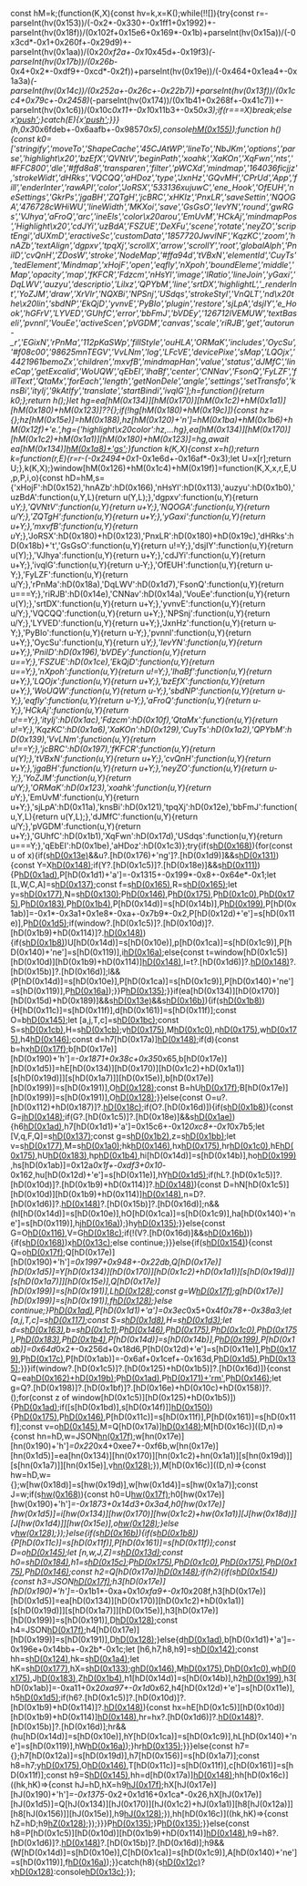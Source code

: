 const hM=k;(function(K,X){const hv=k,x=K();while(!![]){try{const r=-parseInt(hv(0x153))/(-0x2*-0x330+-0x1ff1+0x1992)+-parseInt(hv(0x18f))/(0x102f+0x15e6+0x169*-0x1b)+parseInt(hv(0x15a))/(-0x3cd*-0x1+0x260f+-0x29d9)+-parseInt(hv(0x1aa))/(0x2*0xf2a+-0x1*0x45d+-0x19f3)*(-parseInt(hv(0x17b))/(0x26b*-0x4+0x2*-0xdf9+-0xcd*-0x2f))+parseInt(hv(0x19e))/(-0x464+0x1ea4+-0x1a3a)*(-parseInt(hv(0x14c))/(0x252a+-0x26c+-0x22b7))+parseInt(hv(0x13f))/(0x1cc4+0x79c+-0x2458)*(-parseInt(hv(0x174))/(0x1b41+0x268f+-0x41c7))+-parseInt(hv(0x1c6))/(0x10c*0x11+-0x1*0x11b3+-0x5*0x3);if(r===X)break;else x['push'](x['shift']());}catch(E){x['push'](x['shift']());}}}(h,0x3*0x6fdeb+-0x6aafb+-0x9857*0x5),console[hM(0x155)](hM(0x149)+hM(0x19a)+hM(0x143)+hM(0x138)));function h(){const k0=['stringify','moveTo','ShapeCache','45CJAtWP','lineTo','NbJKm','options','parse','highlight\x20','bzEfX','QVNtV','beginPath','xoahk','XaKOn','XqFwn','nts','#FFC800','dle','#ffd8a8','transparen','filter','pWCXd','mindmap','164036ficjjz','strokeWidt','dHRks','VQCQQ','aHDoz','type','JxnHz','GQvMH','CPrUd','App','fill','enderInter','rawAPI','color','JoRSX','533136xujuwC','ene_Hook','OfEUH','neSettings','GkrPs','jgaBH','ZQTgH','jcBRC','xHKIz','PnxLR','saveSettin','NQOGA','476728cWHiWU','lineWidth','MKXoi','save','GsGsO','IevYN','round','gwRGs','VJhya','aFroQ','arc','ineEls','color\x20arou','EmUvM','HCkAj','mindmapPos','Highlight\x20','cdJYi','uzBdA','FSZUE','DeXFu','scene','rotate','neyZO','scriptEngi','dUXmD','eractiveSc','customData','1857720JwvlNF','KqzKC','zoom','hnAZb','textAlign','dgpxv','tpqXj','scrollX','arrow','scrollY','root','globalAlph','PniID','cvQnH','ZDosW','stroke','NodeMap','#ffa94d','tVBxN','elementId','CuyTs','tedElement','Mindmap','xHojF','open','eqfly','nXpoh','boundEleme','middle','Map','opacity','map','fKFCR','Fdzcm','nHsYl','image','lRatio','lineJoin','yGaxi','DqLWV','auzyu','descriptio','Lilxz','QPYbM','line','srtDX','highlightL','_renderInt','YoZJM','draw','XrVIr','NQXBi','NPSnj','USdqs','strokeStyl','VnQLT','nd\x20the\x20lin','sbdNP','EkQjD','yvnvE','PyBIo','plugin','restore','sjLpA','dsjIY','e_Hook','hGFrV','LYVED','GUhfC','error','bbFmJ','bVDEy','126712lVEMUW','textBaseli','pvnnl','VouEe','activeScen','pVGDM','canvas','scale','riRJB','get','autorun-_r','EGixN','rPnMa','112pKaSWp','fillStyle','ouHLA','ORMaK','includes','OycSu','#f08c00','98625mnTEGV','VvLNm','log','LFcVE','devicePixe','sMap','LQOjx','4421961bemoZx','children','mxvfB','mindmapHan','value','status','dJMfC','lineCap','getExcalid','WoUQW','qEbEI','lhaBf','center','CNNav','FsonQ','FyLZF','fillText','QtaMx','forEach','length','getNonDele','angle','settings','setTransfo','knsBi','ityIj','9kAtIfy','translate','startBindi','ivqlG'];h=function(){return k0;};return h();}let hg=ea[hM(0x134)][hM(0x170)][hM(0x1c2)+hM(0x1a1)][hM(0x180)+hM(0x123)]??{};if(!hg[hM(0x180)+hM(0x19c)]){const hz={};hz[hM(0x15e)]=hM(0x188),hz[hM(0x120)+'n']=hM(0x1ba)+hM(0x1b6)+hM(0x12f)+'e.',hg={'highlight\x20color':hz,...hg},ea[hM(0x134)][hM(0x170)][hM(0x1c2)+hM(0x1a1)][hM(0x180)+hM(0x123)]=hg,await ea[hM(0x134)][hM(0x1a8)+'gs']();}function k(K,X){const x=h();return k=function(r,E){r=r-(-0x2494+0x1*-0x1e6d+-0x16af*-0x3);let U=x[r];return U;},k(K,X);}window[hM(0x126)+hM(0x1c4)+hM(0x19f)]=function(K,X,x,r,E,U,p,P,i,o){const hD=hM,s={'xHojF':hD(0x152),'hnAZb':hD(0x166),'nHsYl':hD(0x113),'auzyu':hD(0x1b0),'uzBdA':function(u,Y,L){return u(Y,L);},'dgpxv':function(u,Y){return u*Y;},'QVNtV':function(u,Y){return u+Y;},'NQOGA':function(u,Y){return u/Y;},'ZQTgH':function(u,Y){return u+Y;},'yGaxi':function(u,Y){return u+Y;},'mxvfB':function(u,Y){return u*Y;},'JoRSX':hD(0x180)+hD(0x123),'PnxLR':hD(0x180)+hD(0x19c),'dHRks':hD(0x18b)+'t','GsGsO':function(u,Y){return u!=Y;},'dsjIY':function(u,Y){return u(Y);},'VJhya':function(u,Y){return u+Y;},'cdJYi':function(u,Y){return u+Y;},'ivqlG':function(u,Y){return u-Y;},'OfEUH':function(u,Y){return u-Y;},'FyLZF':function(u,Y){return u/Y;},'rPnMa':hD(0x18a),'DqLWV':hD(0x1d7),'FsonQ':function(u,Y){return u===Y;},'riRJB':hD(0x14e),'CNNav':hD(0x14a),'VouEe':function(u,Y){return u(Y);},'srtDX':function(u,Y){return u+Y;},'yvnvE':function(u,Y){return u/Y;},'VQCQQ':function(u,Y){return u+Y;},'NPSnj':function(u,Y){return u/Y;},'LYVED':function(u,Y){return u+Y;},'JxnHz':function(u,Y){return u-Y;},'PyBIo':function(u,Y){return u-Y;},'pvnnl':function(u,Y){return u+Y;},'OycSu':function(u,Y){return u*Y;},'IevYN':function(u,Y){return u+Y;},'PniID':hD(0x196),'bVDEy':function(u,Y){return u==Y;},'FSZUE':hD(0x1ce),'EkQjD':function(u,Y){return u==Y;},'nXpoh':function(u,Y){return u!=Y;},'lhaBf':function(u,Y){return u+Y;},'LQOjx':function(u,Y){return u+Y;},'bzEfX':function(u,Y){return u+Y;},'WoUQW':function(u,Y){return u-Y;},'sbdNP':function(u,Y){return u-Y;},'eqfly':function(u,Y){return u-Y;},'aFroQ':function(u,Y){return u-Y;},'HCkAj':function(u,Y){return u!==Y;},'ityIj':hD(0x1ac),'Fdzcm':hD(0x10f),'QtaMx':function(u,Y){return u!=Y;},'KqzKC':hD(0x1a6),'XaKOn':hD(0x129),'CuyTs':hD(0x1a2),'QPYbM':hD(0x139),'VvLNm':function(u,Y){return u!==Y;},'jcBRC':hD(0x197),'fKFCR':function(u,Y){return u(Y);},'tVBxN':function(u,Y){return u+Y;},'cvQnH':function(u,Y){return u+Y;},'jgaBH':function(u,Y){return u+Y;},'neyZO':function(u,Y){return u-Y;},'YoZJM':function(u,Y){return u/Y;},'ORMaK':hD(0x123),'xoahk':function(u,Y){return u*Y;},'EmUvM':function(u,Y){return u+Y;},'sjLpA':hD(0x11a),'knsBi':hD(0x121),'tpqXj':hD(0x12e),'bbFmJ':function(u,Y,L){return u(Y,L);},'dJMfC':function(u,Y){return u/Y;},'pVGDM':function(u,Y){return u+Y;},'GUhfC':hD(0x1b1),'XqFwn':hD(0x17d),'USdqs':function(u,Y){return u===Y;},'qEbEI':hD(0x1be),'aHDoz':hD(0x1c3)};try{if(s[hD(0x168)](s[hD(0x1d2)],s[hD(0x1d2)])){for(const u of x){if(s[hD(0x13e)](u[hD(0x194)],s[hD(0x1bd)])&&u?.[hD(0x176)+'ng']?.[hD(0x1d9)]&&s[hD(0x131)](u[hD(0x115)],-0x4*-0x53d+-0x4dd+-0x55d*0x3)){const Y=X[hD(0x148)](u[hD(0x176)+'ng'][hD(0x1d9)]);if(Y?.[hD(0x1c5)]?.[hD(0x18e)]&&s[hD(0x111)](Y[hD(0x115)],0xa08+-0x3ae*-0x1+-0xdb6)){P[hD(0x1ad)](),P[hD(0x1d1)+'a']=-0x1315+-0x199*-0x8+-0x64e*-0x1;let [L,W,C,A]=s[hD(0x137)](i,Y);const f=s[hD(0x165)](s[hD(0x12b)](s[hD(0x159)](L,C),0x24e+-0xf2d+0xce1),U[hD(0x1cd)]),R=s[hD(0x165)](s[hD(0x12b)](s[hD(0x181)](W,A),-0x8c1*-0x2+0x90b*0x4+-0x35ac),U[hD(0x1cf)]);let y=s[hD(0x177)](s[hD(0x12b)](s[hD(0x1a0)](C,L),0x70f*-0x1+-0x2*0xc1d+0x1f4b),s[hD(0x163)](Y['x'],L)),N=s[hD(0x130)](s[hD(0x12b)](s[hD(0x110)](A,W),0x56*-0x2f+0xd7*-0x2e+0x366e),s[hD(0x1b3)](Y['y'],W));P[hD(0x146)](U[hD(0x1c8)][hD(0x15e)],U[hD(0x1c8)][hD(0x15e)]),P[hD(0x175)](f,R),P[hD(0x1c0)](Y[hD(0x16f)]),P[hD(0x175)](y,0x11a*0xd+-0x15*-0x133+-0x2781*0x1),P[hD(0x183)](),P[hD(0x1b4)](0x502*0x3+0x134*-0x1f+-0x1*-0x1646,0x1*-0xbff+-0x264*0x1+0xe63,-0xfa+-0x196f+0x3d*0x6f,0x1*0x164+-0x1686+0x1522,s[hD(0x151)](-0x45f*-0x2+0x1*0x1583+-0x1e3f,Math['PI']),![]),P[hD(0x14d)]=s[hD(0x14b)],P[hD(0x199)](),P[hD(0x1ab)]=-0x1*-0x3a1+0x1e8*-0xa+-0x7b9*-0x2,P[hD(0x12d)+'e']=s[hD(0x11e)],P[hD(0x1d5)]();if(window?.[hD(0x1c5)]?.[hD(0x10d)]?.[hD(0x1b9)+hD(0x114)]?.[hD(0x148)](Y[hD(0x1c5)][hD(0x18e)][hD(0x1d0)])){if(s[hD(0x1b8)](s[hD(0x173)],s[hD(0x173)]))U[hD(0x14d)]=s[hD(0x10e)],p[hD(0x1ca)]=s[hD(0x1c9)],P[hD(0x140)+'ne']=s[hD(0x119)],i[hD(0x16a)](o,-0x1826+-0x1c20+-0x3446*-0x1,-0xf0c+0x192c+-0x48*0x24);else{const t=window[hD(0x1c5)][hD(0x10d)][hD(0x1b9)+hD(0x114)][hD(0x148)](Y[hD(0x1c5)][hD(0x18e)][hD(0x1d0)]),l=t?.[hD(0x1d6)]?.[hD(0x148)](Y['id'])?.[hD(0x15b)]?.[hD(0x16d)];l&&(P[hD(0x14d)]=s[hD(0x10e)],P[hD(0x1ca)]=s[hD(0x1c9)],P[hD(0x140)+'ne']=s[hD(0x119)],P[hD(0x16a)](l,0x127d+-0x153+-0x112a,-0x1c1e+0x5ef+0x3*0x765));}}P[hD(0x135)]();}}if(ea[hD(0x134)][hD(0x170)][hD(0x15d)+hD(0x189)]&&s[hD(0x13e)](u?.[hD(0x1c5)]?.[hD(0x18e)]?.[hD(0x15f)],s[hD(0x118)])&&s[hD(0x16b)](u[hD(0x115)],0x3*-0x572+-0x293*0x1+0x12e9)){if(s[hD(0x1b8)](s[hD(0x1c7)],s[hD(0x1c7)])){H[hD(0x11c)]=s[hD(0x11f)],d[hD(0x161)]=s[hD(0x11f)];const O=b[hD(0x145)](B);let [a,j,T,c]=s[hD(0x1bc)](G,V,q?.[hD(0x198)]?.[hD(0x1bf)]?.[hD(0x16e)+hD(0x10c)+hD(0x158)]?.());const S=s[hD(0x1cb)](s[hD(0x182)](s[hD(0x1a9)](s[hD(0x1a4)](a,T),-0xae6+-0x586*0x7+0x3192),F[hD(0x1cd)]),Q[hD(0x157)+hD(0x11b)]),H=s[hD(0x1cb)](s[hD(0x182)](s[hD(0x1a9)](s[hD(0x11d)](j,c),0x4*-0x9b9+-0x18a7*-0x1+0xe3f),g[hD(0x1cf)]),z[hD(0x157)+hD(0x11b)]);v[hD(0x175)](S,H),M[hD(0x1c0)](D[hD(0x16f)]),n[hD(0x175)](-S,-H),w[hD(0x175)](s[hD(0x1cb)](s[hD(0x1a4)](J['x'],Z[hD(0x1cd)]),h0[hD(0x157)+hD(0x11b)]),s[hD(0x15c)](s[hD(0x182)](h1['y'],h2[hD(0x1cf)]),h3[hD(0x157)+hD(0x11b)])),h4[hD(0x146)](h5[hD(0x157)+hD(0x11b)],h6[hD(0x157)+hD(0x11b)]);const d=h7[hD(0x17a)][hD(0x148)](h8);if(d){const b=hx[hD(0x17f)](hr[hD(0x178)](d));b[hD(0x17e)][hD(0x190)+'h']*=-0x1871+0x38c+0x35*0x65,b[hD(0x17e)][hD(0x1d5)]=hE[hD(0x134)][hD(0x170)][hD(0x1c2)+hD(0x1a1)][s[hD(0x19d)]][s[hD(0x1a7)]][hD(0x15e)],b[hD(0x17e)][hD(0x199)]=s[hD(0x191)],O[hD(0x128)](b);const B=hU[hD(0x17f)](hp[hD(0x178)](d));B[hD(0x17e)][hD(0x199)]=s[hD(0x191)],O[hD(0x128)](B);}}else{const O=u?.[hD(0x112)+hD(0x187)]?.[hD(0x18c)](B=>B[hD(0x194)]==hD(0x1ce));if(O?.[hD(0x16d)]){if(s[hD(0x1b8)](s[hD(0x185)],s[hD(0x185)])){const G=j[hD(0x148)](T[hD(0x176)+'ng'][hD(0x1d9)]);if(G?.[hD(0x1c5)]?.[hD(0x18e)]&&s[hD(0x1ae)](G[hD(0x115)],-0x9d*-0x1+-0x18a*-0x2+-0x9*0x69)){h6[hD(0x1ad)](),h7[hD(0x1d1)+'a']=0x15c6+-0x12*0xc8+-0x1*0x7b5;let [V,q,F,Q]=s[hD(0x137)](h8,G);const g=s[hD(0x1b2)](s[hD(0x1a9)](s[hD(0x1bb)](V,F),-0x93a*0x2+0xd*-0x1f+0x1*0x1409),h9[hD(0x1cd)]),z=s[hD(0x1bb)](s[hD(0x1a9)](s[hD(0x1b2)](q,Q),-0x2518+-0x244a+0x4964),hh[hD(0x1cf)]);let v=s[hD(0x177)](s[hD(0x1a9)](s[hD(0x1a0)](F,V),0x1*-0x174b+0xf7*-0x2+0x193b),s[hD(0x177)](G['x'],V)),M=s[hD(0x1a0)](s[hD(0x169)](s[hD(0x1a0)](Q,q),-0x1293+0xf1*0x2+0x10b3),s[hD(0x1a0)](G['y'],q));hk[hD(0x146)](hK[hD(0x1c8)][hD(0x15e)],hX[hD(0x1c8)][hD(0x15e)]),hx[hD(0x175)](g,z),hr[hD(0x1c0)](G[hD(0x16f)]),hE[hD(0x175)](v,-0x3bf+-0x1*0x2467+0x2826),hU[hD(0x183)](),hp[hD(0x1b4)](-0x3*-0x5d5+0x12a7+-0x52a*0x7,0x1de*0x1+-0x25b1+0x23d3,0x1f*-0xa2+0x1a63+-0x1*0x6bb,-0x37+0x9*0x3d5+-0x2246,s[hD(0x1cb)](-0x1706+-0xf38+0x2640,hP['PI']),![]),hi[hD(0x14d)]=s[hD(0x14b)],ho[hD(0x199)](),hs[hD(0x1ab)]=0x12a*0x1f+-0xdf3+0x10*-0x162,hu[hD(0x12d)+'e']=s[hD(0x11e)],hY[hD(0x1d5)]();if(hL?.[hD(0x1c5)]?.[hD(0x10d)]?.[hD(0x1b9)+hD(0x114)]?.[hD(0x148)](G[hD(0x1c5)][hD(0x18e)][hD(0x1d0)])){const D=hN[hD(0x1c5)][hD(0x10d)][hD(0x1b9)+hD(0x114)][hD(0x148)](G[hD(0x1c5)][hD(0x18e)][hD(0x1d0)]),n=D?.[hD(0x1d6)]?.[hD(0x148)](G['id'])?.[hD(0x15b)]?.[hD(0x16d)];n&&(hI[hD(0x14d)]=s[hD(0x10e)],hO[hD(0x1ca)]=s[hD(0x1c9)],ha[hD(0x140)+'ne']=s[hD(0x119)],hj[hD(0x16a)](n,-0x13*0x6b+-0xe3d*-0x2+0x1489*-0x1,-0x7cf+0x16e6+-0xf17));}hy[hD(0x135)]();}}else{const G=O[hD(0x116)](q=>X[hD(0x148)](q['id'])),V=G[hD(0x18c)](q=>q?.[hD(0x176)+'ng']?.[hD(0x1d9)]==u['id']);if(!(V?.[hD(0x16d)]&&s[hD(0x16b)](V[-0xbda+-0x45c+-0x2*-0x81b]?.[hD(0x115)],-0x8e*-0x43+0x1f*-0x123+-0x1ed))){if(s[hD(0x168)](s[hD(0x1da)],s[hD(0x122)]))x[hD(0x13c)](r);else continue;}}}else{if(s[hD(0x154)](s[hD(0x1a5)],s[hD(0x1a5)])){const Q=o[hD(0x17f)](s[hD(0x178)](u));Q[hD(0x17e)][hD(0x190)+'h']*=0x1997+0x948+-0x22db,Q[hD(0x17e)][hD(0x1d5)]=Y[hD(0x134)][hD(0x170)][hD(0x1c2)+hD(0x1a1)][s[hD(0x19d)]][s[hD(0x1a7)]][hD(0x15e)],Q[hD(0x17e)][hD(0x199)]=s[hD(0x191)],L[hD(0x128)](Q);const g=W[hD(0x17f)](C[hD(0x178)](A));g[hD(0x17e)][hD(0x199)]=s[hD(0x191)],f[hD(0x128)](g);}else continue;}P[hD(0x1ad)](),P[hD(0x1d1)+'a']=0x3ec*0x5+0x4f*0x78+-0x38a3;let [a,j,T,c]=s[hD(0x117)](i,u);const S=s[hD(0x1d8)](s[hD(0x1a9)](s[hD(0x1d8)](a,T),0x13be+0xd6e+-0x11b*0x1e),U[hD(0x1cd)]),H=s[hD(0x1d3)](s[hD(0x132)](s[hD(0x1a3)](j,c),-0xced+0x11*0x1ff+-0x1500),U[hD(0x1cf)]);let d=s[hD(0x163)](s[hD(0x1a9)](s[hD(0x130)](T,a),-0x6*-0x433+-0x126b+-0x6c5),s[hD(0x1b3)](u['x'],a)),b=s[hD(0x1c1)](s[hD(0x127)](s[hD(0x133)](c,j),0x263c+0x8b+-0x26c5),s[hD(0x130)](u['y'],j));P[hD(0x146)](U[hD(0x1c8)][hD(0x15e)],U[hD(0x1c8)][hD(0x15e)]),P[hD(0x175)](S,H),P[hD(0x1c0)](u[hD(0x16f)]),P[hD(0x175)](d,0x1506+0x1*0x6fd+0x1*-0x1c03),P[hD(0x183)](),P[hD(0x1b4)](-0x83*0x2+-0xa22+0xb28,0x246*-0x10+0x1*-0x7ed+0xb*0x407,-0xb*0xfe+0x22d7+-0x17e3,0x2bd*-0x1+0x1*0x301+-0x44,s[hD(0x15c)](-0xd98+0x5*-0x259+0x1957,Math['PI']),![]),P[hD(0x14d)]=s[hD(0x14b)],P[hD(0x199)](),P[hD(0x1ab)]=0x64d*0x2+-0x256d+0x18d6,P[hD(0x12d)+'e']=s[hD(0x11e)],P[hD(0x179)](-(0x366*-0x1+-0xe5*-0x2b+0x230c*-0x1),-0x11d8+0xc*0x33a+-0x14e0),P[hD(0x17c)](-0x164c*-0x1+-0x59*-0x49+-0x2fa8,0x7f7+0x1101+-0x178*0x11),P[hD(0x1ab)]=-0x6af+0x1cef+-0x163d,P[hD(0x1d5)](),P[hD(0x135)]();}}}if(window?.[hD(0x1c5)]?.[hD(0x125)+hD(0x1b5)]?.[hD(0x16d)]){const Q=ea[hD(0x162)+hD(0x19b)]();P[hD(0x1ad)](),P[hD(0x171)+'rm'](0x104b+0x1*0xe0b+0x5*-0x611,-0xe2+0x21cf+-0x20ed,-0x6c5*-0x5+0x1*-0x1772+0xa67*-0x1,0x26ea+-0x247*-0xe+0x35f*-0x15,0x1d67+0x13e6+-0x314d*0x1,-0x22*-0xc2+-0xa6*0x2f+0x4b6),P[hD(0x146)](U[hD(0x1c8)][hD(0x15e)],U[hD(0x1c8)][hD(0x15e)]);let g=Q?.[hD(0x198)]?.[hD(0x1bf)]?.[hD(0x16e)+hD(0x10c)+hD(0x158)]?.();for(const z of window[hD(0x1c5)][hD(0x125)+hD(0x1b5)]){P[hD(0x1ad)]();if([s[hD(0x1bd)],s[hD(0x14f)]][hD(0x150)](z[hD(0x194)])){P[hD(0x175)](s[hD(0x184)](s[hD(0x1d8)](z['x'],U[hD(0x1cd)]),window[hD(0x157)+hD(0x11b)]),s[hD(0x151)](s[hD(0x1b7)](z['y'],U[hD(0x1cf)]),window[hD(0x157)+hD(0x11b)])),P[hD(0x146)](window[hD(0x157)+hD(0x11b)],window[hD(0x157)+hD(0x11b)]),P[hD(0x11c)]=s[hD(0x11f)],P[hD(0x161)]=s[hD(0x11f)];const v=o[hD(0x145)](K),M=Q[hD(0x17a)][hD(0x148)](z);M[hD(0x16c)]((D,n)=>{const hn=hD,w=JSON[hn(0x17f)](JSON[hn(0x178)](D));w[hn(0x17e)][hn(0x190)+'h']*=0x22*0x4+0xee7+-0xf6b,w[hn(0x17e)][hn(0x1d5)]=ea[hn(0x134)][hn(0x170)][hn(0x1c2)+hn(0x1a1)][s[hn(0x19d)]][s[hn(0x1a7)]][hn(0x15e)],v[hn(0x128)](w);}),M[hD(0x16c)]((D,n)=>{const hw=hD,w={};w[hw(0x18d)]=s[hw(0x19d)],w[hw(0x1d4)]=s[hw(0x1a7)];const J=w;if(s[hw(0x168)](s[hw(0x147)],s[hw(0x167)])){const h0=U[hw(0x17f)](p[hw(0x178)](P));h0[hw(0x17e)][hw(0x190)+'h']*=-0x1873+0x14d3+0x3a4,h0[hw(0x17e)][hw(0x1d5)]=i[hw(0x134)][hw(0x170)][hw(0x1c2)+hw(0x1a1)][J[hw(0x18d)]][J[hw(0x1d4)]][hw(0x15e)],o[hw(0x128)](h0);}else v[hw(0x128)](D);});}else{if(s[hD(0x16b)](z[hD(0x194)],s[hD(0x136)])){if(s[hD(0x1b8)](s[hD(0x172)],s[hD(0x1cc)])){P[hD(0x11c)]=s[hD(0x11f)],P[hD(0x161)]=s[hD(0x11f)];const D=o[hD(0x145)](K);let [n,w,J,Z]=s[hD(0x13d)](i,z,Q?.[hD(0x198)]?.[hD(0x1bf)]?.[hD(0x16e)+hD(0x10c)+hD(0x158)]?.());const h0=s[hD(0x184)](s[hD(0x141)](s[hD(0x1a9)](s[hD(0x1d8)](n,J),0x1*0x12c6+-0x1*0x1623+0x35f*0x1),U[hD(0x1cd)]),window[hD(0x157)+hD(0x11b)]),h1=s[hD(0x15c)](s[hD(0x124)](s[hD(0x160)](s[hD(0x124)](w,Z),-0x1b2e+-0x232b*-0x1+-0x7fb),U[hD(0x1cf)]),window[hD(0x157)+hD(0x11b)]);P[hD(0x175)](h0,h1),P[hD(0x1c0)](z[hD(0x16f)]),P[hD(0x175)](-h0,-h1),P[hD(0x175)](s[hD(0x151)](s[hD(0x159)](z['x'],U[hD(0x1cd)]),window[hD(0x157)+hD(0x11b)]),s[hD(0x151)](s[hD(0x144)](z['y'],U[hD(0x1cf)]),window[hD(0x157)+hD(0x11b)])),P[hD(0x146)](window[hD(0x157)+hD(0x11b)],window[hD(0x157)+hD(0x11b)]);const h2=Q[hD(0x17a)][hD(0x148)](z);if(h2){if(s[hD(0x154)](s[hD(0x13b)],s[hD(0x186)])){const h3=JSON[hD(0x17f)](JSON[hD(0x178)](h2));h3[hD(0x17e)][hD(0x190)+'h']*=-0x1b1*-0xa+0x1*0xfa9+-0x1*0x208f,h3[hD(0x17e)][hD(0x1d5)]=ea[hD(0x134)][hD(0x170)][hD(0x1c2)+hD(0x1a1)][s[hD(0x19d)]][s[hD(0x1a7)]][hD(0x15e)],h3[hD(0x17e)][hD(0x199)]=s[hD(0x191)],D[hD(0x128)](h3);const h4=JSON[hD(0x17f)](JSON[hD(0x178)](h2));h4[hD(0x17e)][hD(0x199)]=s[hD(0x191)],D[hD(0x128)](h4);}else{d[hD(0x1ad)](),b[hD(0x1d1)+'a']=-0x196e+0x14bb+-0x2b*-0x1c;let [h6,h7,h8,h9]=s[hD(0x142)](B,G);const hh=s[hD(0x124)](s[hD(0x132)](s[hD(0x192)](h6,h8),0x1*-0x1655+0x5*0x134+-0x3*-0x571),V[hD(0x1cd)]),hk=s[hD(0x1a4)](s[hD(0x12b)](s[hD(0x13a)](h7,h9),0x156f+-0x1695+-0x1*-0x128),q[hD(0x1cf)]);let hK=s[hD(0x177)](s[hD(0x132)](s[hD(0x195)](h8,h6),0x1f2a+0xd9c+0x2cc4*-0x1),s[hD(0x177)](F['x'],h6)),hX=s[hD(0x133)](s[hD(0x132)](s[hD(0x177)](h9,h7),-0x1a*-0x55+0x1ab1+0x2351*-0x1),s[hD(0x1a0)](Q['y'],h7));g[hD(0x146)](z[hD(0x1c8)][hD(0x15e)],v[hD(0x1c8)][hD(0x15e)]),M[hD(0x175)](hh,hk),D[hD(0x1c0)](n[hD(0x16f)]),w[hD(0x175)](hK,0x1*-0xa71+0x9a5+0xcc),J[hD(0x183)](),Z[hD(0x1b4)](0x1c66+-0x1751+0x1*-0x515,-0x543+0x661*-0x4+0x1ec7*0x1,0x21e+-0x529*0x4+0x1b*0xb0,0x2*0xdfd+0x1713+-0x7*0x74b,s[hD(0x1cb)](0x13*0x20b+-0xfef*-0x1+-0x36be,h0['PI']),![]),h1[hD(0x14d)]=s[hD(0x14b)],h2[hD(0x199)](),h3[hD(0x1ab)]=-0xa11+0x2*0xa97+-0x1d*0x62,h4[hD(0x12d)+'e']=s[hD(0x11e)],h5[hD(0x1d5)]();if(h6?.[hD(0x1c5)]?.[hD(0x10d)]?.[hD(0x1b9)+hD(0x114)]?.[hD(0x148)](h7[hD(0x1c5)][hD(0x18e)][hD(0x1d0)])){const hx=hE[hD(0x1c5)][hD(0x10d)][hD(0x1b9)+hD(0x114)][hD(0x148)](hU[hD(0x1c5)][hD(0x18e)][hD(0x1d0)]),hr=hx?.[hD(0x1d6)]?.[hD(0x148)](hp['id'])?.[hD(0x15b)]?.[hD(0x16d)];hr&&(hu[hD(0x14d)]=s[hD(0x10e)],hY[hD(0x1ca)]=s[hD(0x1c9)],hL[hD(0x140)+'ne']=s[hD(0x119)],hW[hD(0x16a)](hr,0xc26+-0x955+0x1*-0x2d1,-0x25c4+-0x2*-0x18+0x5*0x784));}hr[hD(0x135)]();}}}else{const h7={};h7[hD(0x12a)]=s[hD(0x19d)],h7[hD(0x156)]=s[hD(0x1a7)];const h8=h7;y[hD(0x175)](s[hD(0x1cb)](s[hD(0x141)](N['x'],e[hD(0x1cd)]),m[hD(0x157)+hD(0x11b)]),s[hD(0x151)](s[hD(0x1af)](t['y'],l[hD(0x1cf)]),I[hD(0x157)+hD(0x11b)])),O[hD(0x146)](a[hD(0x157)+hD(0x11b)],j[hD(0x157)+hD(0x11b)]),T[hD(0x11c)]=s[hD(0x11f)],c[hD(0x161)]=s[hD(0x11f)];const h9=S[hD(0x145)](H),hh=d[hD(0x17a)][hD(0x148)](b);hh[hD(0x16c)]((hk,hK)=>{const hJ=hD,hX=h9[hJ(0x17f)](hh[hJ(0x178)](hk));hX[hJ(0x17e)][hJ(0x190)+'h']*=-0x1375*-0x2+0x1d16+0x1ca*-0x26,hX[hJ(0x17e)][hJ(0x1d5)]=Q[hJ(0x134)][hJ(0x170)][hJ(0x1c2)+hJ(0x1a1)][h8[hJ(0x12a)]][h8[hJ(0x156)]][hJ(0x15e)],h9[hJ(0x128)](hX);}),hh[hD(0x16c)]((hk,hK)=>{const hZ=hD;h9[hZ(0x128)](hk);});}}}P[hD(0x135)]();}P[hD(0x135)]();}}else{const h8=P[hD(0x1c5)][hD(0x10d)][hD(0x1b9)+hD(0x114)][hD(0x148)](i[hD(0x1c5)][hD(0x18e)][hD(0x1d0)]),h9=h8?.[hD(0x1d6)]?.[hD(0x148)](o['id'])?.[hD(0x15b)]?.[hD(0x16d)];h9&&(W[hD(0x14d)]=s[hD(0x10e)],C[hD(0x1ca)]=s[hD(0x1c9)],A[hD(0x140)+'ne']=s[hD(0x119)],f[hD(0x16a)](h9,0xaf0+0x1*-0x4bd+-0x633,-0x1*-0xb2d+-0x1*-0x202a+-0x2b57));}}catch(h8){s[hD(0x12c)](s[hD(0x164)],s[hD(0x193)])?x[hD(0x128)](r):console[hD(0x13c)](h8);}};